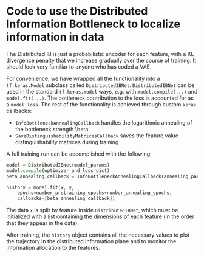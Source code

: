 # Code to use the Distributed Information Bottleneck to localize information in data

The Distributed IB is just a probabilistic encoder for each feature, with a KL divergence penalty that we increase gradually over the course of training.
It should look very familiar to anyone who has coded a VAE.

For convenience, we have wrapped all the functionality into a `tf.keras.Model` subclass called `DistributedIBNet`. 
`DistributedIBNet` can be used in the standard `tf.keras.model` ways, e.g. with `model.compile(...)` and `model.fit(...)`. 
The bottleneck contribution to the loss is accounted for as a `model.loss`.
The rest of the functionality is achieved through custom `keras` callbacks:
- `InfoBottleneckAnnealingCallback` handles the logarithmic annealing of the bottleneck strength \beta
- `SaveDistinguishabilityMatricesCallback` saves the feature value distinguishability matrices during training

A full training run can be accomplished with the following:
```python
model = DistributedIBNet(model_params)
model.compile(optimizer_and_loss_dict)
beta_annealing_callback = InfoBottleneckAnnealingCallback(annealing_params)

history = model.fit(x, y, 
	epochs=number_pretraining_epochs+number_annealing_epochs,
	callbacks=[beta_annealing_callback])
```

The data `x` is split by feature inside `DistributedIBNet`, which must be initialized with a list containing the dimensions of each feature (in the order that they appear in the data).

After training, the `history` object contains all the necessary values to plot the trajectory in the distributed information plane and to monitor the information allocation to the features.